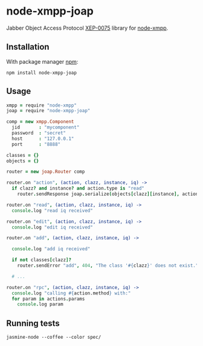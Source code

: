 # node-xmpp-joap

Jabber Object Access Protocol
[XEP-0075](http://xmpp.org/extensions/xep-0075.html) library for
[node-xmpp](https://github.com/astro/node-xmpp).

## Installation

With package manager [npm](http://npmjs.org/):

    npm install node-xmpp-joap

## Usage

```coffeescript
xmpp = require "node-xmpp"
joap = require "node-xmpp-joap"

comp = new xmpp.Component
  jid       : "mycomponent"
  password  : "secret"
  host      : "127.0.0.1"
  port      : "8888"

classes = {}
objects = {}

router = new joap.Router comp

router.on "action", (action, clazz, instance, iq) ->
  if clazz? and instance? and action.type is "read"
    router.sendResponse joap.serialize(objects[clazz][instance], action), iq

router.on "read", (action, clazz, instance, iq) ->
  console.log "read iq received"

router.on "edit", (action, clazz, instance, iq) ->
  console.log "edit iq received"

router.on "add", (action, clazz, instance, iq) ->

  console.log "add iq received"

  if not classes[clazz]?
    router.sendError "add", 404, "The class '#{clazz}' does not exist.", iq

  # ...

router.on "rpc", (action, clazz, instance, iq) ->
  console.log "calling #{action.method} with:"
  for param in actions.params
    console.log param
```

## Running tests

```shell
jasmine-node --coffee --color spec/
```
